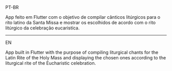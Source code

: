 PT-BR

App feito em Flutter com o objetivo de compilar cânticos litúrgicos para o rito latino da Santa Missa e mostrar os escolhidos de acordo com o rito litúrgico da celebração eucaristíca.

-------------------------
EN

App built in Flutter with the purpose of compiling liturgical chants for the Latin Rite of the Holy Mass and displaying the chosen ones according to the liturgical rite of the Eucharistic celebration.
